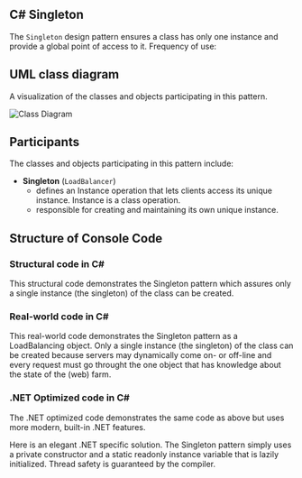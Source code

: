 ## C# Singleton
The `Singleton` design pattern ensures a class has only one instance and provide a global point of access to it.
Frequency of use:
## UML class diagram
A visualization of the classes and objects participating in this pattern.

![Class Diagram](https://www.dofactory.com/img/diagrams/net/Singleton.png)

## 	Participants
The classes and objects participating in this pattern include:

-  **Singleton** (`LoadBalancer`)
	- defines an Instance operation that lets clients access its unique instance. Instance is a class operation.
	- responsible for creating and maintaining its own unique instance.

## Structure of Console Code
### Structural code in C#
This structural code demonstrates the Singleton pattern which assures only a single instance (the singleton) of the class can be created.

### Real-world code in C#
This real-world code demonstrates the Singleton pattern as a LoadBalancing object. Only a single instance (the singleton) of the class can be created because servers may dynamically come on- or off-line and every request must go throught the one object that has knowledge about the state of the (web) farm.

### .NET Optimized code in C#
The .NET optimized code demonstrates the same code as above but uses more modern, built-in .NET features.

Here is an elegant .NET specific solution. The Singleton pattern simply uses a private constructor and a static readonly instance variable that is lazily initialized. Thread safety is guaranteed by the compiler.
		  